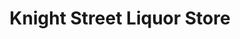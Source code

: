 ---
title: "Knight Street Liquor Store"
url: /vancouver/knight-street-liquor-store/
shop: alcohol
---